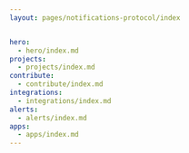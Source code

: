 ```yaml
---
layout: pages/notifications-protocol/index


hero:
  - hero/index.md
projects:
  - projects/index.md
contribute:
  - contribute/index.md
integrations:
  - integrations/index.md
alerts:
  - alerts/index.md
apps:
  - apps/index.md
---
```

